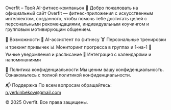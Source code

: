 Overfit – Твой AI-фитнес-компаньон 💪
Добро пожаловать на официальный сайт Overfit — фитнес-приложения с искусственным интеллектом, созданного, чтобы помочь тебе достигать целей с персональными рекомендациями, индивидуальным коучингом и групповым мотивирующим общением.

🚀 Возможности
🤖 AI-ассистент по фитнесу
🏋️ Персональные тренировки и трекинг привычек
📊 Мониторинг прогресса в группах и 1-на-1
🔔 Умные уведомления и расписание
📅 Интеграция с календарями и напоминаниями

📄 Политика конфиденциальности
Мы ценим вашу конфиденциальность. Ознакомьтесь с полной политикой конфиденциальности.

📬 Поддержка
По всем вопросам обращайтесь: n.yerkinbekov@gmail.com

© 2025 Overfit. Все права защищены.
